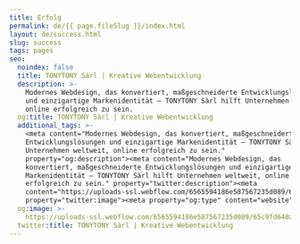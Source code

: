 ```yaml
---
title: Erfolg
permalink: de/{{ page.fileSlug }}/index.html
layout: de/success.html
slug: success
tags: pages
seo:
  noindex: false
  title: TONYTONY Sàrl | Kreative Webentwicklung
  description: >-
    Modernes Webdesign, das konvertiert, maßgeschneiderte Entwicklungslösungen
    und einzigartige Markenidentität — TONYTONY Sàrl hilft Unternehmen weltweit,
    online erfolgreich zu sein.
  og:title: TONYTONY Sàrl | Kreative Webentwicklung
  additional_tags: >-
    <meta content="Modernes Webdesign, das konvertiert, maßgeschneiderte
    Entwicklungslösungen und einzigartige Markenidentität — TONYTONY Sàrl hilft
    Unternehmen weltweit, online erfolgreich zu sein."
    property="og:description"><meta content="Modernes Webdesign, das
    konvertiert, maßgeschneiderte Entwicklungslösungen und einzigartige
    Markenidentität — TONYTONY Sàrl hilft Unternehmen weltweit, online
    erfolgreich zu sein." property="twitter:description"><meta
    content="https://uploads-ssl.webflow.com/6565594186e587567235d089/65c9fd640a5453d9cbeb8ef0_opengraph%20de.jpg"
    property="twitter:image"><meta property="og:type" content="website">
  og:image: >-
    https://uploads-ssl.webflow.com/6565594186e587567235d089/65c9fd640a5453d9cbeb8ef0_opengraph%20de.jpg
  twitter:title: TONYTONY Sàrl | Kreative Webentwicklung
---
```



